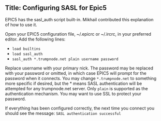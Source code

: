 Title: Configuring SASL for Epic5
---
EPIC5 has the sasl_auth script built-in. Mikhail contributed this explanation of how to use it.

Open your EPIC5 configuration file, ~/.epicrc or ~/.ircrc, in your preferred editor.
Add the following lines:

 * `load builtins`
 * `load sasl_auth`
 * `sasl_auth *.trumpnode.net plain username password`

Replace username with your primary nick. The password may be replaced with your password or omitted, in which case EPIC5 will prompt for the password when it connects.
You may change `*.trumpnode.net` to something more specific if desired, but the * means SASL authentication will be attempted for any trumpnode.net server.
Only `plain` is supported as the authentication mechanism. You may want to use SSL to protect your password.

If everything has been configured correctly, the next time you connect you should see the message:
  `SASL authentication successful`
